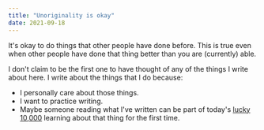 ```yaml
---
title: "Unoriginality is okay"
date: 2021-09-18
---
```


It's okay to do things that other people have done before. This is true even when other people have done that thing better than you are (currently) able.

I don't claim to be the first one to have thought of any of the things I write about here. I write about the things that I do because:

- I personally care about those things.
- I want to practice writing.
- Maybe someone reading what I've written can be part of today's [lucky 10,000][lucky] learning about that thing for the first time.

[lucky]: https://xkcd.com/1053/
